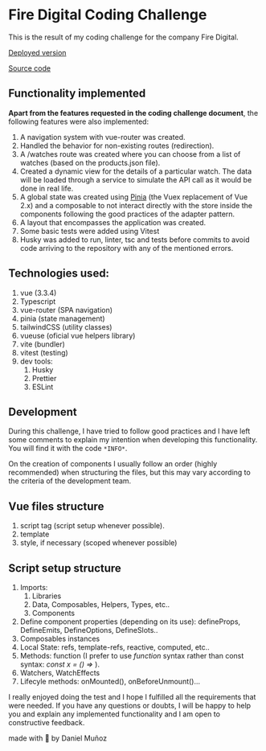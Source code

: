 # Fire Digital Coding Challenge

This is the result of my coding challenge for the company Fire Digital.

[Deployed version](https://fd-coding-challenge.netlify.app)

[Source code](https://github.com/danimm/fd-coding-challenge)

## Functionality implemented

**Apart from the features requested in the coding challenge document**, the following features were also implemented:

1. A navigation system with vue-router was created.
2. Handled the behavior for non-existing routes (redirection).
3. A /watches route was created where you can choose from a list of watches (based on the products.json file).
4. Created a dynamic view for the details of a particular watch. The data will be loaded through a service to simulate the API call as it would be done in real life.
5. A global state was created using [Pinia](https://pinia.vuejs.org/) (the Vuex replacement of Vue 2.x) and a composable to not interact directly with the store inside the components following the good practices of the adapter pattern.
6. A layout that encompasses the application was created.
7. Some basic tests were added using Vitest
8. Husky was added to run, linter, tsc and tests before commits to avoid code arriving to the repository with any of the mentioned errors.

## Technologies used:

1. vue (3.3.4)
2. Typescript
3. vue-router (SPA navigation)
4. pinia (state management)
5. tailwindCSS (utility classes)
6. vueuse (oficial vue helpers library)
7. vite (bundler)
7. vitest (testing)
8. dev tools:
    1. Husky
    2. Prettier
    3. ESLint

## Development

During this challenge, I have tried to follow good practices and I have left some comments to explain my intention when developing this functionality. You will find it with the code ```*INFO*```.

On the creation of components I usually follow an order (highly recommended) when structuring the files, but this may vary according to the criteria of the development team.

## Vue files structure
1. script tag (script setup whenever possible).
2. template
3. style, if necessary (scoped whenever possible)

## Script setup structure
1. Imports:
   1. Libraries
   2. Data, Composables, Helpers, Types, etc..
   3. Components
2. Define component properties (depending on its use): defineProps, DefineEmits, DefineOptions, DefineSlots..
3. Composables instances
4. Local State: refs, template-refs, reactive, computed, etc..
5. Methods: function (I prefer to use _function_ syntax rather than const syntax: _const x = () =>_ ).
6. Watchers, WatchEffects
7. Lifecyle methods: onMounted(), onBeforeUnmount()...

I really enjoyed doing the test and I hope I fulfilled all the requirements that were needed. If you have any questions or doubts, I will be happy to help you and explain any implemented functionality and I am open to constructive feedback.

made with 💚 by Daniel Muñoz
